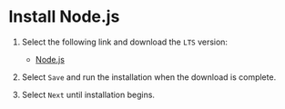 # Install Node.js

1. Select the following link and download the `LTS` version:
    - [Node.js](https://nodejs.org)

2. Select `Save` and run the installation when the download is complete.

3. Select `Next` until installation begins.

